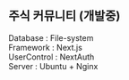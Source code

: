 ## 주식 커뮤니티 (개발중)

Database : File-system  
Framework : Next.js  
UserControl : NextAuth  
Server : Ubuntu + Nginx